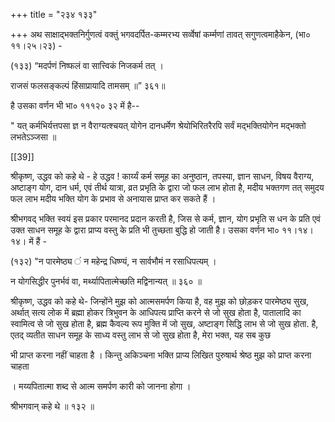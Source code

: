 +++
title = "२३४ १३३"

+++
अथ साक्षाद्भक्तनिर्गुणत्वं वक्तुं भगवदर्पित-कम्मरभ्य सर्व्वेषां कर्म्मणां तावत् सगुणत्वमाहैकेन, (भा० ११।२५।२३) - 

(१३३) “मदर्पणं निष्फलं वा सात्त्विकं निजकर्म तत् । 

राजसं फलसङ्कल्पं हिंसाप्रायादि तामसम् ॥” ३६१॥ 

है उसका वर्णन भी भा० १११२० ३२ में है-- 

" यत् कर्मभिर्यत्तपसा ज्ञ न वैराग्यत्श्चयत् योगेन दानधर्मेण श्रेयोभिरितरैरपि सर्वं मद्भक्तियोगेन मद्भक्तो लभतेऽञ्जसा ॥ 

[[39]]

श्रीकृष्ण, उद्धव को कहे थे - हे उद्धव ! कार्य्यं कर्म समूह का अनुष्ठान, तपस्या, ज्ञान साधन, विषय वैराग्य, अष्टाङ्ग योग, दान धर्म, एवं तीर्थ यात्रा, व्रत प्रभृति के द्वारा जो फल लाभ होता है, मदीय भक्तगण तत् समुदय फल लाभ मदीय भक्ति योग के प्रभाव से अनायास प्राप्त कर सकते हैं । 

श्रीभगवद् भक्ति स्वयं इस प्रकार परमानद प्रदान करती है, जिस से कर्म, ज्ञान, योग प्रभृति स धन के प्रति एवं उक्त साधन समूह के द्वारा प्राप्य वस्तु के प्रति भी तुच्छता बुद्धि हो जाती है। उसका वर्णन भा० ११।१४।१४। में हैं - 

(१३२) "न पारमेष्ठ्य ं न महेन्द्र धिष्ण्यं, न सार्वभौमं न रसाधिपत्यम् । 

न योगसिद्धीर पुनर्भवं वा, मर्थ्यापितात्मेच्छति मद्विनान्यत् ॥ ३६० ॥ 

श्रीकृष्ण, उद्धव को कहे थे- जिन्होंने मुझ को आत्मसमर्पण किया है, वह मुझ को छोड़कर पारमेष्ठ्य सुख, अर्थात् सत्य लोक में ब्रह्मा होकर त्रिभुवन के आधिपत्य प्राप्ति करने से जो सुख होता है, पातालादि का स्वामित्व से जो सुख होता है, ब्रह्म कैवल्य रूप मुक्ति में जो सुख, अष्टाङ्ग सिद्धि लाभ से जो सुख होता. है, एतद् व्यतीत साधन समूह के साध्य वस्तु लाभ से जो सुख होता है, मेरा भक्त, यह सब कुछ 

भी प्राप्त करना नहीं चाहता है । किन्तु अकिञ्चना भक्ति प्राप्य लिखित पुरुषार्थ श्रेष्ठ मुझ को प्राप्त करना चाहता 

। मय्यपितात्मा शब्द से आत्म समर्पण कारी को जानना होगा । 

श्रीभगवान् कहे थे ॥ १३२ ॥ 
